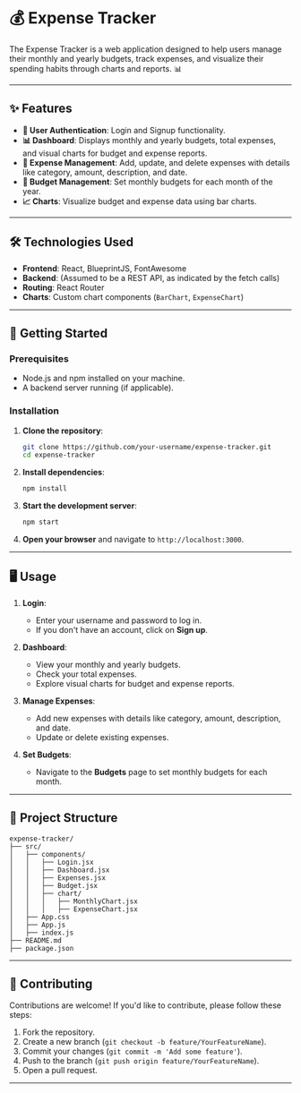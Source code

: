 
# 💰 Expense Tracker

The Expense Tracker is a web application designed to help users manage their monthly and yearly budgets, track expenses, and visualize their spending habits through charts and reports. 📊

---

## ✨ Features

- **🔐 User Authentication**: Login and Signup functionality.
- **📊 Dashboard**: Displays monthly and yearly budgets, total expenses, and visual charts for budget and expense reports.
- **💸 Expense Management**: Add, update, and delete expenses with details like category, amount, description, and date.
- **📅 Budget Management**: Set monthly budgets for each month of the year.
- **📈 Charts**: Visualize budget and expense data using bar charts.

---

## 🛠️ Technologies Used

- **Frontend**: React, BlueprintJS, FontAwesome
- **Backend**: (Assumed to be a REST API, as indicated by the fetch calls)
- **Routing**: React Router
- **Charts**: Custom chart components (`BarChart`, `ExpenseChart`)

---

## 🚀 Getting Started

### Prerequisites

- Node.js and npm installed on your machine.
- A backend server running (if applicable).

### Installation

1. **Clone the repository**:
   ```bash
   git clone https://github.com/your-username/expense-tracker.git
   cd expense-tracker
   ```

2. **Install dependencies**:
   ```bash
   npm install
   ```

3. **Start the development server**:
   ```bash
   npm start
   ```

4. **Open your browser** and navigate to `http://localhost:3000`.

---

## 🖥️ Usage

1. **Login**:
   - Enter your username and password to log in.
   - If you don't have an account, click on **Sign up**.

2. **Dashboard**:
   - View your monthly and yearly budgets.
   - Check your total expenses.
   - Explore visual charts for budget and expense reports.

3. **Manage Expenses**:
   - Add new expenses with details like category, amount, description, and date.
   - Update or delete existing expenses.

4. **Set Budgets**:
   - Navigate to the **Budgets** page to set monthly budgets for each month.

---

## 📂 Project Structure

```
expense-tracker/
├── src/
│   ├── components/
│   │   ├── Login.jsx
│   │   ├── Dashboard.jsx
│   │   ├── Expenses.jsx
│   │   ├── Budget.jsx
│   │   ├── chart/
│   │   │   ├── MonthlyChart.jsx
│   │   │   ├── ExpenseChart.jsx
│   ├── App.css
│   ├── App.js
│   ├── index.js
├── README.md
├── package.json
```

---

## 🤝 Contributing

Contributions are welcome! If you'd like to contribute, please follow these steps:

1. Fork the repository.
2. Create a new branch (`git checkout -b feature/YourFeatureName`).
3. Commit your changes (`git commit -m 'Add some feature'`).
4. Push to the branch (`git push origin feature/YourFeatureName`).
5. Open a pull request.

---
